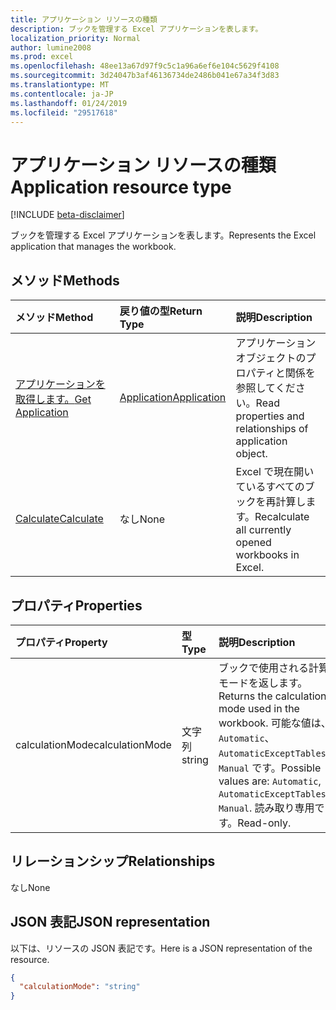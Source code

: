 ```yaml
---
title: アプリケーション リソースの種類
description: ブックを管理する Excel アプリケーションを表します。
localization_priority: Normal
author: lumine2008
ms.prod: excel
ms.openlocfilehash: 48ee13a67d97f9c5c1a96a6ef6e104c5629f4108
ms.sourcegitcommit: 3d24047b3af46136734de2486b041e67a34f3d83
ms.translationtype: MT
ms.contentlocale: ja-JP
ms.lasthandoff: 01/24/2019
ms.locfileid: "29517618"
---
```

# <a name="application-resource-type"></a><span data-ttu-id="46d79-103">アプリケーション リソースの種類</span><span class="sxs-lookup"><span data-stu-id="46d79-103">Application resource type</span></span>

[!INCLUDE [beta-disclaimer](../../includes/beta-disclaimer.md)]

<span data-ttu-id="46d79-104">ブックを管理する Excel アプリケーションを表します。</span><span class="sxs-lookup"><span data-stu-id="46d79-104">Represents the Excel application that manages the workbook.</span></span>


## <a name="methods"></a><span data-ttu-id="46d79-105">メソッド</span><span class="sxs-lookup"><span data-stu-id="46d79-105">Methods</span></span>

| <span data-ttu-id="46d79-106">メソッド</span><span class="sxs-lookup"><span data-stu-id="46d79-106">Method</span></span>           | <span data-ttu-id="46d79-107">戻り値の型</span><span class="sxs-lookup"><span data-stu-id="46d79-107">Return Type</span></span>    |<span data-ttu-id="46d79-108">説明</span><span class="sxs-lookup"><span data-stu-id="46d79-108">Description</span></span>|
|:---------------|:--------|:----------|
|[<span data-ttu-id="46d79-109">アプリケーションを取得します。</span><span class="sxs-lookup"><span data-stu-id="46d79-109">Get Application</span></span>](../api/excelapplication-get.md) | [<span data-ttu-id="46d79-110">Application</span><span class="sxs-lookup"><span data-stu-id="46d79-110">Application</span></span>](application.md) |<span data-ttu-id="46d79-111">アプリケーション オブジェクトのプロパティと関係を参照してください。</span><span class="sxs-lookup"><span data-stu-id="46d79-111">Read properties and relationships of application object.</span></span>|
|[<span data-ttu-id="46d79-112">Calculate</span><span class="sxs-lookup"><span data-stu-id="46d79-112">Calculate</span></span>](../api/excelapplication-calculate.md)|<span data-ttu-id="46d79-113">なし</span><span class="sxs-lookup"><span data-stu-id="46d79-113">None</span></span>|<span data-ttu-id="46d79-114">Excel で現在開いているすべてのブックを再計算します。</span><span class="sxs-lookup"><span data-stu-id="46d79-114">Recalculate all currently opened workbooks in Excel.</span></span>|

## <a name="properties"></a><span data-ttu-id="46d79-115">プロパティ</span><span class="sxs-lookup"><span data-stu-id="46d79-115">Properties</span></span>
| <span data-ttu-id="46d79-116">プロパティ</span><span class="sxs-lookup"><span data-stu-id="46d79-116">Property</span></span>     | <span data-ttu-id="46d79-117">型</span><span class="sxs-lookup"><span data-stu-id="46d79-117">Type</span></span>   |<span data-ttu-id="46d79-118">説明</span><span class="sxs-lookup"><span data-stu-id="46d79-118">Description</span></span>|
|:---------------|:--------|:----------|
|<span data-ttu-id="46d79-119">calculationMode</span><span class="sxs-lookup"><span data-stu-id="46d79-119">calculationMode</span></span>|<span data-ttu-id="46d79-120">文字列</span><span class="sxs-lookup"><span data-stu-id="46d79-120">string</span></span>|<span data-ttu-id="46d79-121">ブックで使用される計算モードを返します。</span><span class="sxs-lookup"><span data-stu-id="46d79-121">Returns the calculation mode used in the workbook.</span></span> <span data-ttu-id="46d79-122">可能な値は、`Automatic`、`AutomaticExceptTables`、`Manual` です。</span><span class="sxs-lookup"><span data-stu-id="46d79-122">Possible values are: `Automatic`, `AutomaticExceptTables`, `Manual`.</span></span> <span data-ttu-id="46d79-123">読み取り専用です。</span><span class="sxs-lookup"><span data-stu-id="46d79-123">Read-only.</span></span>|

## <a name="relationships"></a><span data-ttu-id="46d79-124">リレーションシップ</span><span class="sxs-lookup"><span data-stu-id="46d79-124">Relationships</span></span>
<span data-ttu-id="46d79-125">なし</span><span class="sxs-lookup"><span data-stu-id="46d79-125">None</span></span>


## <a name="json-representation"></a><span data-ttu-id="46d79-126">JSON 表記</span><span class="sxs-lookup"><span data-stu-id="46d79-126">JSON representation</span></span>

<span data-ttu-id="46d79-127">以下は、リソースの JSON 表記です。</span><span class="sxs-lookup"><span data-stu-id="46d79-127">Here is a JSON representation of the resource.</span></span>

<!-- {
  "blockType": "resource",
  "optionalProperties": [

  ],
  "@odata.type": "microsoft.graph.application"
}-->

```json
{
  "calculationMode": "string"
}

```

<!-- uuid: 8fcb5dbc-d5aa-4681-8e31-b001d5168d79
2015-10-25 14:57:30 UTC -->
<!--
{
  "type": "#page.annotation",
  "description": "Application resource",
  "keywords": "",
  "section": "documentation",
  "tocPath": "",
  "suppressions": [
    "Error: /api-reference/beta/resources/excelapplication.md:\r\n      Exception processing links.\r\n    System.ArgumentException: Link Definition was null. Link text: !INCLUDE [beta-disclaimer](../../includes/beta-disclaimer.md)\r\n      at ApiDoctor.Validation.DocFile.get_LinkDestinations()\r\n      at ApiDoctor.Validation.DocSet.ValidateLinks(Boolean includeWarnings, String[] relativePathForFiles, IssueLogger issues, Boolean requireFilenameCaseMatch, Boolean printOrphanedFiles)"
  ]
}
-->
